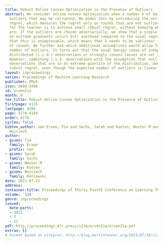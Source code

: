 ```yaml
---
title: Robust Online Convex Optimization in the Presence of Outliers
abstract: We consider online convex optimization when a number k of data points are
  outliers that may be corrupted. We model this by introducing the notion of robust
  regret, which measures the regret only on rounds that are not outliers. The aim
  for the learner is to achieve small robust regret, without knowing where the outliers
  are. If the outliers are chosen adversarially, we show that a simple filtering strategy
  on extreme gradients incurs O(k) overhead compared to the usual regret bounds, and
  that this is unimprovable, which means that k needs to be sublinear in the number
  of rounds. We further ask which additional assumptions would allow for a linear
  number of outliers. It turns out that the usual benign cases of independently, identically
  distributed (i.i.d.) observations or strongly convex losses are not sufficient.
  However, combining i.i.d. observations with the assumption that outliers are those
  observations that are in an extreme quantile of the distribution, does lead to sublinear
  robust regret, even though the expected number of outliers is linear.
layout: inproceedings
series: Proceedings of Machine Learning Research
publisher: PMLR
issn: 2640-3498
id: erven21a
month: 0
tex_title: Robust Online Convex Optimization in the Presence of Outliers
firstpage: 4174
lastpage: 4194
page: 4174-4194
order: 4174
cycles: false
bibtex_author: van Erven, Tim and Sachs, Sarah and Koolen, Wouter M and Kotlowski,
  Wojciech
author:
- given: Tim
  family: Erven
  prefix: van
- given: Sarah
  family: Sachs
- given: Wouter M
  family: Koolen
- given: Wojciech
  family: Kotlowski
date: 2021-07-21
address:
container-title: Proceedings of Thirty Fourth Conference on Learning Theory
volume: '134'
genre: inproceedings
issued:
  date-parts:
  - 2021
  - 7
  - 21
pdf: http://proceedings.mlr.press/v134/erven21a/erven21a.pdf
extras: []
# Format based on citeproc: http://blog.martinfenner.org/2013/07/30/citeproc-yaml-for-bibliographies/
---
```

